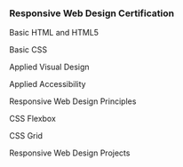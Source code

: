### Responsive Web Design Certification

Basic HTML and HTML5


Basic CSS


Applied Visual Design


Applied Accessibility


Responsive Web Design Principles


CSS Flexbox


CSS Grid


Responsive Web Design Projects
